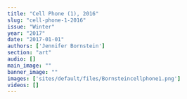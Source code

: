 ```yaml
---
title: "Cell Phone (1), 2016"
slug: "cell-phone-1-2016"
issue: "Winter"
year: "2017"
date: "2017-01-01"
authors: ['Jennifer Bornstein']
section: "art"
audio: []
main_image: ""
banner_image: ""
images: ['sites/default/files/Bornsteincellphone1.png']
videos: []
---
```

